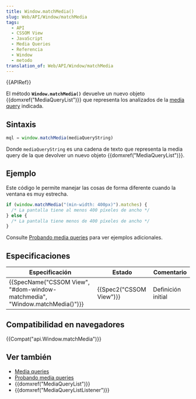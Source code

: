 ```yaml
---
title: Window.matchMedia()
slug: Web/API/Window/matchMedia
tags:
  - API
  - CSSOM View
  - JavaScript
  - Media Queries
  - Referencia
  - Window
  - metodo
translation_of: Web/API/Window/matchMedia
---
```

{{APIRef}}

El método **`Window.matchMedia()`** devuelve un nuevo objeto {{domxref("MediaQueryList")}} que representa los analizados de la [media query](/es/docs/CSS/Media_queries "CSS/Media queries") indicada.

## Sintaxis

```js
mql = window.matchMedia(mediaQueryString)
```

Donde `mediaQueryString` es una cadena de texto que representa la media query de la que devolver un nuevo objeto {{domxref("MediaQueryList")}}.

## Ejemplo

Este código le permite manejar las cosas de forma diferente cuando la ventana es muy estrecha.

```js
if (window.matchMedia("(min-width: 400px)").matches) {
  /* La pantalla tiene al menos 400 píxeles de ancho */
} else {
  /* La pantalla tiene menos de 400 píxeles de ancho */
}
```

Consulte [Probando media queries](/es/docs/DOM/Using_media_queries_from_code "CSS/Using media queries from code") para ver ejemplos adicionales.

## Especificaciones

| Especificación                                                                                       | Estado                           | Comentario         |
| ---------------------------------------------------------------------------------------------------- | -------------------------------- | ------------------ |
| {{SpecName("CSSOM View", "#dom-window-matchmedia", "Window.matchMedia()")}} | {{Spec2("CSSOM View")}} | Definición initial |

## Compatibilidad en navegadores

{{Compat("api.Window.matchMedia")}}

## Ver también

- [Media queries](/es/docs/CSS/Media_queries "CSS/Media queries")
- [Probando media queries](/es/docs/Web/Guide/CSS/probando_media_queries "CSS/Probando media queries
")
- {{domxref("MediaQueryList")}}
- {{domxref("MediaQueryListListener")}}
